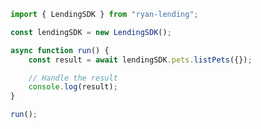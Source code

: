 <!-- Start SDK Example Usage [usage] -->
```typescript
import { LendingSDK } from "ryan-lending";

const lendingSDK = new LendingSDK();

async function run() {
    const result = await lendingSDK.pets.listPets({});

    // Handle the result
    console.log(result);
}

run();

```
<!-- End SDK Example Usage [usage] -->